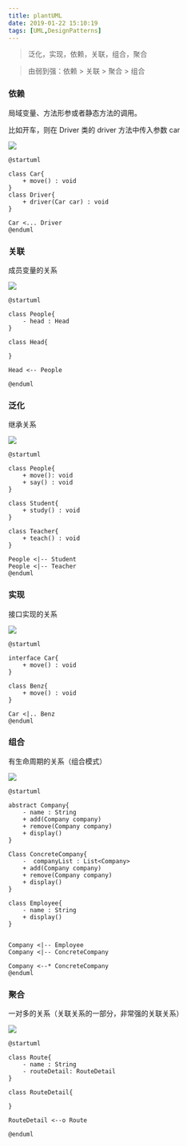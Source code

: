 ```yaml
---
title: plantUML
date: 2019-01-22 15:10:19
tags: [UML,DesignPatterns]
---
```


> 泛化，实现，依赖，关联，组合，聚合

> 由弱到强：依赖 > 关联 > 聚合 > 组合

<!--more-->
### 依赖

局域变量、方法形参或者静态方法的调用。

比如开车，则在 Driver 类的 driver 方法中传入参数 car

![](https://beer-1256523277.cos.ap-shanghai.myqcloud.com/blog/201901221509.png
)
```
@startuml

class Car{
    + move() : void
}
class Driver{
    + driver(Car car) : void
}

Car <... Driver
@enduml
```


### 关联

成员变量的关系

![](https://beer-1256523277.cos.ap-shanghai.myqcloud.com/blog/assocation.png
)

```
@startuml

class People{
    - head : Head
}

class Head{

}

Head <-- People

@enduml
```

### 泛化

继承关系

![](https://beer-1256523277.cos.ap-shanghai.myqcloud.com/blog/20190122-extend.png
)

```
@startuml

class People{
    + move(): void
    + say() : void
}

class Student{
    + study() : void
}

class Teacher{
    + teach() : void
}

People <|-- Student
People <|-- Teacher
@enduml
```

### 实现

接口实现的关系

![](https://beer-1256523277.cos.ap-shanghai.myqcloud.com/blog/20190122-implent.png
)
```
@startuml

interface Car{
    + move() : void
}

class Benz{
    + move() : void
}

Car <|.. Benz
@enduml
```

### 组合

有生命周期的关系（组合模式）

![](https://beer-1256523277.cos.ap-shanghai.myqcloud.com/blog/composite.png
)
```
@startuml

abstract Company{
    - name : String
    + add(Company company)
    + remove(Company company)
    + display()
}

Class ConcreteCompany{
    -  companyList : List<Company>
    + add(Company company)
    + remove(Company company)
    + display()
}

class Employee{
    - name : String
    + display()
}


Company <|-- Employee
Company <|-- ConcreteCompany

Company <--* ConcreteCompany
@enduml
```

### 聚合

一对多的关系（关联关系的一部分，非常强的关联关系）

![](https://beer-1256523277.cos.ap-shanghai.myqcloud.com/blog/Aggregation.png
)

```
@startuml

class Route{
    - name : String
    - routeDetail: RouteDetail
}

class RouteDetail{

}

RouteDetail <--o Route

@enduml
```
